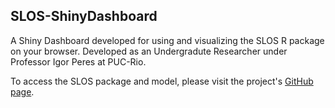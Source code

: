 ## SLOS-ShinyDashboard
A Shiny Dashboard developed for using and visualizing the SLOS R package on your browser. Developed as an Undergradute Researcher under Professor Igor Peres at PUC-Rio.

To access the SLOS package and model, please visit the project's [GitHub page](https://github.com/igor-peres/ICU-Length-of-Stay-Prediction).
